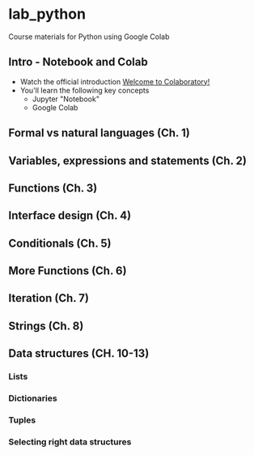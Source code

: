 # lab_python
Course materials for Python using Google Colab


## Intro - Notebook and Colab
* Watch the official introduction [Welcome to Colaboratory!](https://colab.research.google.com/notebooks/welcome.ipynb)
* You'll learn the following key concepts
  * Jupyter "Notebook"
  * Google Colab
  
## Formal vs natural languages (Ch. 1)

## Variables, expressions and statements (Ch. 2)

## Functions (Ch. 3)

## Interface design (Ch. 4)

## Conditionals (Ch. 5)

## More Functions (Ch. 6)

## Iteration (Ch. 7)

## Strings (Ch. 8)

## Data structures (CH. 10-13)

### Lists
### Dictionaries
### Tuples
### Selecting right data structures
